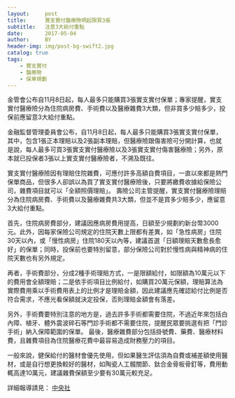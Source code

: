 ```yaml
---
layout:     post
title:      實支實付醫療險明起限買3張
subtitle:   注意3大給付重點
date:       2017-05-04
author:     BY
header-img: img/post-bg-swift2.jpg
catalog: true
tags:
    - 實支實付
    - 醫療險
    - 保單規劃
---
```


金管會公布自11月8日起，每人最多只能購買3張實支實付保單；專家提醒，實支實付醫療險分為住院病房費、手術費以及醫療雜費3大類，但非買多少賠多少，投保前應留意3大給付重點。 

金融監督管理委員會公布，自11月8日起，每人最多只能購買3張實支實付保單，其中，包含1張正本理賠以及2張副本理賠，但醫療險跟傷害險可分開計算，也就是說，每人最多可買3張實支實付醫療險以及3張實支實付傷害醫療險；另外，原本就已投保者3張以上實支實付醫療險者，不溯及既往。 

實支實付醫療險因有理賠住院雜費，可應付許多高額自費項目，一直以來都是熱門保單商品，但很多人卻誤以為買了實支實付醫療險後，只要將繳費收據給保險公司，雜費項目就可以「全額照價理賠」。 壽險公司主管提醒，實支實付醫療險理賠分為住院病房費、手術費以及醫療雜費共3大類，但並不是買多少賠多少，應留意3大給付重點。 

首先，住院病房費部分，建議因應病房費用提高，日額至少規劃約新台幣3000元。此外，因每家保險公司規定的住院天數上限都有差異，如「急性病房」住院30天以內，或「慢性病房」住院180天以內等，建議首選「日額理賠天數愈長愈好」的保單；同時，投保前也要特別留意，部分保險公司對於慢性病與精神病的住院天數也有另外規定。

 再者，手術費部分，分成2種手術理賠方式，一是限額給付，如限額為10萬元以下的費用會全額理賠；二是依手術項目比例給付，如購買20萬元保額，理賠算法為實際費用乘以手術費用表上的比例才是理賠金額，因此建議應先確認給付比例是否符合需求，不應光看保額就決定投保，否則理賠金額會有落差。 

另外，手術費要特別注意的地方是，過去許多手術都需要住院，不過近年來包括白內障、植牙、體外震波碎石等門診手術都不需要住院，提醒民眾要挑選有把「門診手術」納入保障範圍的保單。 最後，醫療雜費部分包括掛號費、藥費、醫療材料費，且雜費項目為住院醫療花費中最容易造成財務壓力的項目。

一般來說，健保給付的醫材會優先使用，但如果醫生評估須為自費或補差額使用醫材，或是自行想更換較好的醫材，如陶瓷人工髖關節、鈦合金骨板骨釘等，費用動輒高達10萬元，建議雜費保額至少要有30萬元較充足。

詳細報導請見： [中央社](http://news.tvbs.com.tw/life/1230412?from=Copy_content)


